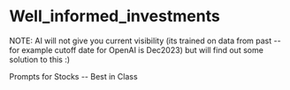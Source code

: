 # Well_informed_investments

NOTE: AI will not give you current visibility (its trained on data from past -- for example cutoff date for OpenAI is Dec2023) but will find out some solution to this :)

Prompts for Stocks -- Best in Class
